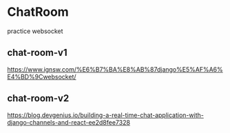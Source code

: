 # ChatRoom    
practice websocket     
        
## chat-room-v1      
https://www.ignsw.com/%E6%B7%BA%E8%AB%87django%E5%AF%A6%E4%BD%9Cwebsocket/        
       
## chat-room-v2      
https://blog.devgenius.io/building-a-real-time-chat-application-with-django-channels-and-react-ee2d8fee7328       

